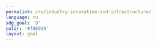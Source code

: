 ```yaml
---
permalink: /ru/industry-innovation-and-infrastructure/
language: ru
sdg_goal: '9'
color: '#fd6925'
layout: goal
---
```


